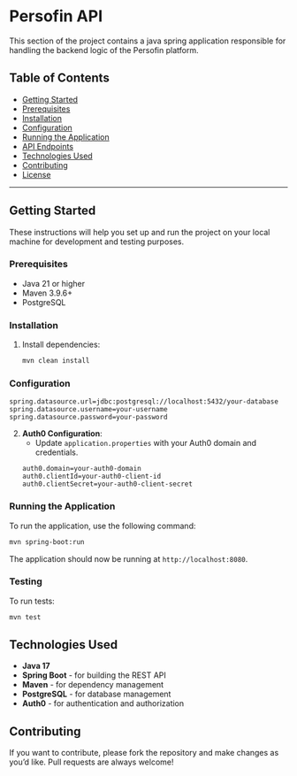 # Persofin API

This section of the project contains a java spring application responsible for handling the backend logic of the Persofin platform.

## Table of Contents

- [Getting Started](#getting-started)
- [Prerequisites](#prerequisites)
- [Installation](#installation)
- [Configuration](#configuration)
- [Running the Application](#running-the-application)
- [API Endpoints](#api-endpoints)
- [Technologies Used](#technologies-used)
- [Contributing](#contributing)
- [License](#license)

---

## Getting Started

These instructions will help you set up and run the project on your local machine for development and testing purposes.

### Prerequisites

- Java 21 or higher
- Maven 3.9.6+
- PostgreSQL

### Installation

1. Install dependencies:
   ```bash
   mvn clean install
   ```

### Configuration


   ```properties
   spring.datasource.url=jdbc:postgresql://localhost:5432/your-database
   spring.datasource.username=your-username
   spring.datasource.password=your-password
   ```

2. **Auth0 Configuration**:
    - Update `application.properties` with your Auth0 domain and credentials.
   ```properties
   auth0.domain=your-auth0-domain
   auth0.clientId=your-auth0-client-id
   auth0.clientSecret=your-auth0-client-secret
   ```

### Running the Application

To run the application, use the following command:

```bash
mvn spring-boot:run
```

The application should now be running at `http://localhost:8080`.

### Testing

To run tests:

```bash
mvn test
```

## Technologies Used

- **Java 17**
- **Spring Boot** - for building the REST API
- **Maven** - for dependency management
- **PostgreSQL** - for database management
- **Auth0** - for authentication and authorization

## Contributing

If you want to contribute, please fork the repository and make changes as you’d like. Pull requests are always welcome!
